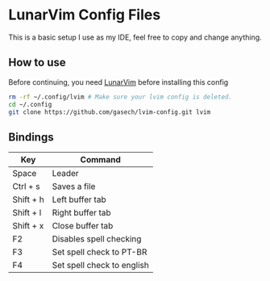 # LunarVim Config Files 
This is a basic setup I use as my IDE, feel free to copy and change anything.

## How to use
Before continuing, you need [LunarVim](https://www.lunarvim.org/docs/installation) before installing this config 

```bash
rm -rf ~/.config/lvim # Make sure your lvim config is deleted. 
cd ~/.config
git clone https://github.com/gasech/lvim-config.git lvim
```

## Bindings

| Key  | Command    |
|----- | ---------- |
| Space  | Leader   |
| Ctrl + s  | Saves a file   |
| Shift + h | Left buffer tab |
| Shift + l | Right buffer tab  |
| Shift + x | Close buffer tab  |
| F2 | Disables spell checking  |
| F3 | Set spell check to PT-BR   |
| F4 | Set spell check to english |
